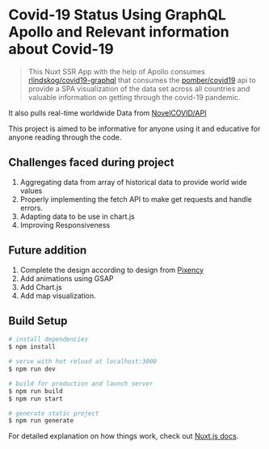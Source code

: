 # Covid-19 Status Using GraphQL Apollo and Relevant information about Covid-19

> This Nuxt SSR App with the help of Apollo consumes [rlindskog/covid19-graphql](https://github.com/rlindskog/covid19-graphql) that consumes the  [pomber/covid19](https://github.com/pomber/covid19) api to provide a SPA visualization of the data set across all countries and valuable information on getting through the covid-19 pandemic.

It also pulls real-time worldwide Data from [NovelCOVID/API](https://github.com/NovelCOVID/API)

This project is aimed to be informative for anyone using it and educative for anyone reading through the code.

## Challenges faced during project

1. Aggregating data from array of historical data to provide world wide values
2. Properly implementing the fetch API to make get requests and handle errors.
3. Adapting data to be use in chart.js
4. Improving Responsiveness

## Future addition

1. Complete the design according to design from [Pixency](https://dribbble.com/shots/10804689-Corona-Covid-19-landing-page)
2. Add animations using GSAP
3. Add Chart.js
4. Add map visualization.

## Build Setup

```bash
# install dependencies
$ npm install

# serve with hot reload at localhost:3000
$ npm run dev

# build for production and launch server
$ npm run build
$ npm run start

# generate static project
$ npm run generate
```

For detailed explanation on how things work, check out [Nuxt.js docs](https://nuxtjs.org).
